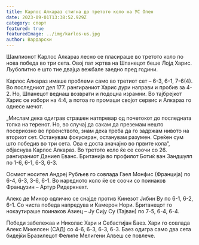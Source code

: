 ```yaml
---
title: Карлос Алкараз стигна до третото коло на УС Опен
date: 2023-09-01T13:38:52.929Z
category: спорт
featured: true
featuredImage: ../img/karlos-us.jpg
author: Вардарски
---
```

Шампионот Карлос Алкараз лесно се пласираше во третото коло по нова победа во три сета. Овој пат жртва на Шпанецот беше Лојд Харис. Љубопитно е што тие двајца вежбале заедно пред години.

Карлос Алкараз имаше проблеми само во третиот сет – 6-3, 6-1, 7-6(4). Во последниот дел 177. рангираниот Харис дури направи и пробив за 4-2. Но, Шпанецот веднаш возврати и подоцна израмни. Во тајбрејкот Харис се избори на 4:4, а потоа го промаши својот сервис и Алкараз го однесе мечот.

„Мислам дека одиграв страшен натпревар од почетокот до последната топка на теренот. Но, во случај да сакам да преземам нешто посериозно во првенството, знам дека треба да го задржам нивото на вториот сет. Останувам фокусиран, останувам разумен. Среќен сум што победив во три сета. Ова е доста значајно во првите кола“, објаснува Карлос Алкараз. Во третото коло ќе се соочи со 26. рангираниот Даниел Еванс. Британија во профилот Ботиќ ван Зандшулп по 1-6, 6-1, 6-3, 6-3.

Осмиот носител Андреј Рубљев го совлада Гаел Монфис (Франција) по 6-4, 6-3, 3-6, 6-1. Во наредното коло ќе се соочи со поинаков Французин – Артур Ридеркнехт.

Алекс де Минор одлично се снајде против Кинезот Јибин Ву по 6-1, 6-2, 6-1. Со чиста победа напредува и Камерон Нори. Британецот го нокаутираше поинаков Азиец – Ју Сију Су (Тајван) по 7-5, 6-4, 6-4.

Победи забележаа и Николас Хари и Себастијан Баез. Хари го совлада Алекс Микелсен (САД) со 4-6, 6-3, 6-3, 6-3. Баез одигра само два сета бидејќи Бразилецот Фелипе Мелигени Алвеш се повлече.